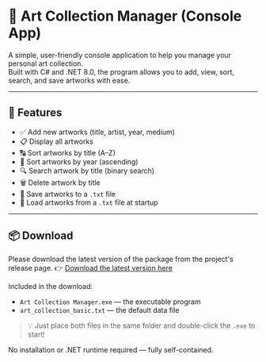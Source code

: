 ﻿# 🎨 Art Collection Manager (Console App)

A simple, user-friendly console application to help you manage your personal art collection.  
Built with C# and .NET 8.0, the program allows you to add, view, sort, search, and save artworks with ease.

---

## 🧰 Features

- ✅ Add new artworks (title, artist, year, medium)
- 📋 Display all artworks
- 🔠 Sort artworks by title (A–Z)
- 📅 Sort artworks by year (ascending)
- 🔍 Search artwork by title (binary search)
- 🗑️ Delete artwork by title
- 💾 Save artworks to a `.txt` file
- 📂 Load artworks from a `.txt` file at startup

---

## 📦 Download
Please download the latest version of the package from the project's release page.
👉 [Download the latest version here](https://github.com/DuanWong/Art-Collection-Management-System/releases)

Included in the download:

- `Art Collection Manager.exe` — the executable program
- `art_collection_basic.txt` — the default data file

> 💡 Just place both files in the same folder and double-click the `.exe` to start!

No installation or .NET runtime required — fully self-contained.